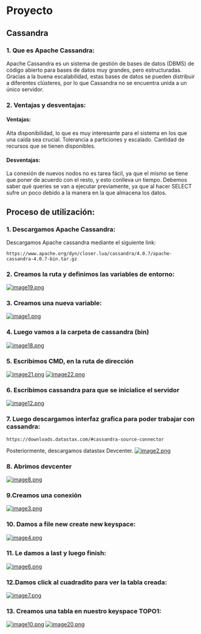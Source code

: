 # Proyecto
## Cassandra
### 1. Que es Apache Cassandra:

Apache Cassandra es un sistema de gestión de bases de datos (DBMS) de código abierto para bases de datos muy grandes, pero estructuradas. Gracias a la buena escalabilidad, estas bases de datos se pueden distribuir a diferentes clústeres, por lo que Cassandra no se encuentra unida a un único servidor.

### 2. Ventajas y desventajas:

#### Ventajas:

Alta disponibilidad, lo que es muy interesante para el sistema en los que una caída sea crucial.
Tolerancia a particiones y escalado.
Cantidad de recursos que se tienen disponibles.

#### Desventajas:

La conexión de nuevos nodos no es tarea fácil, ya que el mismo se tiene que poner de acuerdo con el resto, y esto conlleva un tiempo.
Debemos saber qué queries se van a ejecutar previamente, ya que al hacer SELECT sufre un poco debido a la manera en la que almacena los datos.

## Proceso de utilización:


### 1. Descargamos Apache Cassandra:

Descargamos Apache cassandra mediante el siguiente link:

```
https://www.apache.org/dyn/closer.lua/cassandra/4.0.7/apache-cassandra-4.0.7-bin.tar.gz
```

### 2. Creamos la ruta y definimos las variables de entorno:
[![image19.png](https://i.postimg.cc/x8CP1mxk/image19.png)](https://postimg.cc/hzkmCXqg)

### 3. Creamos una nueva variable:
[![image1.png](https://i.postimg.cc/xTD85yz5/image1.png)](https://postimg.cc/z37qXhpH)

### 4. Luego vamos a la carpeta de cassandra (bin)
[![image18.png](https://i.postimg.cc/pLFpzBpf/image18.png)](https://postimg.cc/68BWNnVq)

### 5. Escribimos CMD, en la ruta de dirección
[![image21.png](https://i.postimg.cc/ZKfrVjbX/image21.png)](https://postimg.cc/56CYtBFm)
[![image22.png](https://i.postimg.cc/h4sxtMdh/image22.png)](https://postimg.cc/JtytTNKW)

### 6. Escribimos cassandra para que se inicialice el servidor
[![image12.png](https://i.postimg.cc/8Pn6h5wS/image12.png)](https://postimg.cc/0bDjv9LW)

### 7. Luego descargamos interfaz grafica para poder trabajar con cassandra:
```
https://downloads.datastax.com/#cassandra-source-connector
```
Posteriormente, descargamos datastax Devcenter.
[![image2.png](https://i.postimg.cc/sf4PZstj/image2.png)](https://postimg.cc/z33HsZz6)

### 8. Abrimos devcenter
[![image8.png](https://i.postimg.cc/c4dmDrQt/image8.png)](https://postimg.cc/XXDdqN1n)

### 9.Creamos una conexión
[![image3.png](https://i.postimg.cc/KzgqywzK/image3.png)](https://postimg.cc/YGMf6XQk)

### 10. Damos a file new create new keyspace:
[![image4.png](https://i.postimg.cc/Hkph76SK/image4.png)](https://postimg.cc/tYM5KNGt)

### 11. Le damos a last y luego finish:
[![image6.png](https://i.postimg.cc/DZWDwmCw/image6.png)](https://postimg.cc/Fd4GPF5M)

### 12.Damos click al cuadradito para ver la tabla creada:
[![image7.png](https://i.postimg.cc/8zHxy2JN/image7.png)](https://postimg.cc/CRRv56sQ)

### 13. Creamos una tabla en nuestro keyspace TOPO1:
[![image10.png](https://i.postimg.cc/027TSM96/image10.png)](https://postimg.cc/VdLZQNr1)
[![image20.png](https://i.postimg.cc/kXrrDFP3/image20.png)](https://postimg.cc/4n12Sc3B)

